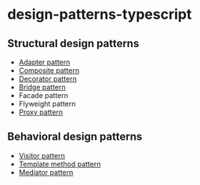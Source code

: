 # design-patterns-typescript

## Structural design patterns

- [Adapter pattern](./src/adapter)
- [Composite pattern](./src/composite)  
- [Decorator pattern](./src/decorator)
- [Bridge pattern](./src/bridge)
- Facade pattern
- Flyweight pattern
- [Proxy pattern](./src/proxy)

## Behavioral design patterns

- [Visitor pattern](./src/visitor)
- [Template method pattern](./src/template)
- [Mediator pattern](./src/mediator)

